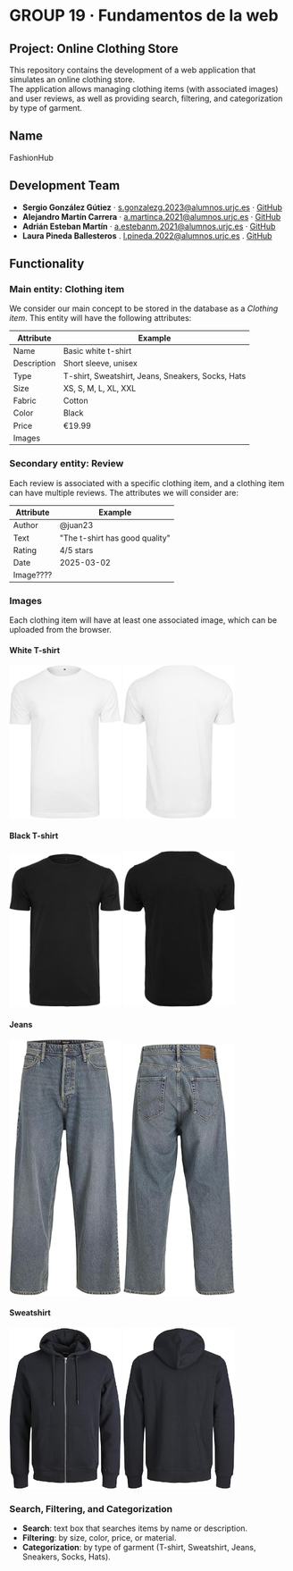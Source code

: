 # GROUP 19 · Fundamentos de la web
## Project: Online Clothing Store

This repository contains the development of a web application that simulates an online clothing store.  
The application allows managing clothing items (with associated images) and user reviews, as well as providing search, filtering, and categorization by type of garment.

## Name
FashionHub

## Development Team
- **Sergio González Gútiez** · s.gonzalezg.2023@alumnos.urjc.es · [GitHub](https://github.com/sergiomadrz)  
- **Alejandro Martín Carrera** · a.martinca.2021@alumnos.urjc.es · [GitHub](https://github.com/alejandromartincarrera)  
- **Adrián Esteban Martín** · a.estebanm.2021@alumnos.urjc.es · [GitHub](https://github.com/aadri-2003)
- **Laura Pineda Ballesteros** . l.pineda.2022@alumnos.urjc.es . [GitHub](https://github.com/lauraxpb)

## Functionality

### Main entity: **Clothing item**
We consider our main concept to be stored in the database as a *Clothing item*. This entity will have the following attributes:

| Attribute   | Example                        |
|------------|--------------------------------|
| Name       | Basic white t-shirt            |
| Description| Short sleeve, unisex           |
| Type       | T-shirt, Sweatshirt, Jeans, Sneakers, Socks, Hats     |
| Size       | XS, S, M, L, XL, XXL           |
| Fabric     | Cotton                         |
| Color      | Black                          |
| Price      | €19.99                         |
| Images     |                                |

### Secondary entity: **Review**
Each review is associated with a specific clothing item, and a clothing item can have multiple reviews. The attributes we will consider are:  

| Attribute | Example                             |
|-----------|-------------------------------------|
| Author    | @juan23                             |
| Text      | "The t-shirt has good quality"      |
| Rating    | 4/5 stars                           |
| Date      | 2025-03-02                          |
| Image???? |                                     |

### Images
Each clothing item will have at least one associated image, which can be uploaded from the browser.  

#### White T-shirt

<img src="images/camiseta1_1.jpg" width="200px" />
<img src="images/camiseta1_2.jpg" width="200px" />

#### Black T-shirt

<img src="images/camiseta2_1.jpg" width="200px" />
<img src="images/camiseta2_2.jpg" width="200px" />

#### Jeans

<img src="images/vaquero1_1.jpg" width="200px" />
<img src="images/vaquero1_2.jpg" width="200px" />

#### Sweatshirt

<img src="images/sudadera1_1.jpg" width="200px" />
<img src="images/sudadera1_2.jpg" width="200px" />

### Search, Filtering, and Categorization
- **Search**: text box that searches items by name or description.  
- **Filtering**: by size, color, price, or material.  
- **Categorization**: by type of garment (T-shirt, Sweatshirt, Jeans, Sneakers, Socks, Hats).  


